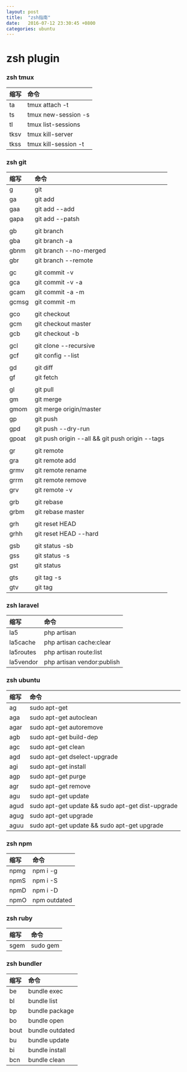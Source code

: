 ```yaml
---
layout: post  
title:  "zsh指南"  
date:   2016-07-12 23:30:45 +0800
categories: ubuntu 
---
```


# zsh plugin 

### zsh tmux 

|缩写|命令|
|:----|:-----|
|ta|tmux attach -t|
|ts|tmux new-session -s|
|tl|tmux list-sessions|
|tksv|tmux kill-server|
|tkss|tmux kill-session -t|

### zsh git

|缩写|命令|
|:----|:-----|
|g|git|
|ga|git add|
|gaa|git add --add|
|gapa|git add --patsh|
|||
|gb|git branch|
|gba|git branch -a|
|gbnm|git branch --no-merged|
|gbr|git branch --remote|
|||
|gc|git commit -v|可以看到差异|
|gca|git commit -v -a| 一般提交|
|gcam|git commit -a -m|
|gcmsg|git commit -m|
|||
|gco|git checkout|
|gcm|git checkout master|
|gcb|git checkout -b|
|||
|gcl|git clone --recursive|
|gcf|git config --list|
|||
|gd|git diff|
|gf|git fetch|
|||
|gl|git pull|
|gm|git merge|
|gmom|git merge origin/master|
|gp|git push|
|gpd|git push --dry-run|
|gpoat|git push origin --all && git push origin --tags|
|||
|gr|git remote|
|gra|git remote add|
|grmv|git remote rename|
|grrm|git remote remove|
|grv|git remote -v|
|||
|grb|git rebase|变基
|grbm|git rebase master|
|||
|grh|git reset HEAD|
|grhh|git reset HEAD --hard|
|||
|gsb|git status -sb|
|gss|git status -s|
|gst|git status|
|||
|gts|git tag -s|
|gtv|git tag | sort -V|

### zsh laravel

|缩写|命令|
|:----|:-----|
|la5|php artisan|
|la5cache|php artisan cache:clear|
|la5routes|php artisan route:list|
|la5vendor|php artisan vendor:publish|

### zsh ubuntu

|缩写|命令|
|:----|:-----|
|ag|sudo apt-get|
|aga|sudo apt-get autoclean|
|agar|sudo apt-get autoremove|
|agb|sudo apt-get build-dep|
|agc|sudo apt-get clean|
|agd|sudo apt-get dselect-upgrade|
|agi|sudo apt-get install|
|agp|sudo apt-get purge|
|agr|sudo apt-get remove|
|agu|sudo apt-get update|
|agud|sudo apt-get update && sudo apt-get dist-upgrade|
|agug|sudo apt-get upgrade|
|aguu|sudo apt-get update && sudo apt-get upgrade|

### zsh npm

|缩写|命令|
|:----|:-----|
|npmg|npm i -g|
|npmS|npm i -S|
|npmD|npm i -D|
|npmO|npm outdated|

### zsh ruby

|缩写|命令|
|:----|:-----|
|sgem|sudo gem|

### zsh bundler

|缩写|命令|
|:----|:-----|
|be|bundle exec|
|bl|bundle list|
|bp|bundle package|
|bo|bundle open|
|bout|bundle outdated|
|bu|bundle update|
|bi|bundle install|
|bcn|bundle clean|
